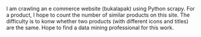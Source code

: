 I am crawling an e commerce website (bukalapak) using Python scrapy. For a product, I hope to count the number of similar products on this site. The difficulty is to konw whether two products (with different icons and titles) are the same. Hope to find a data mining professional for this work.
